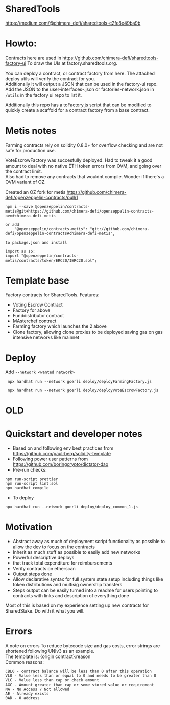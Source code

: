 # SharedTools
https://medium.com/@chimera_defi/sharedtools-c2fe8e49ba9b


# Howto:

Contracts here are used in https://github.com/chimera-defi/sharedtools-factory-ui
To draw the UIs at factory.sharedtools.org. 

You can deploy a contract, or contract factory from here.  The attached deploy utils will verify the contract for you.   
Additionally it will output a JSON that can be used in the factory-ui repo.  
Add the JSON to the user-interfaces-<network>.json or factories-network.json in `/utils` in the factory ui repo to list it.  

Additionally this repo has a toFactory.js script that can be modified to quickly create a scaffold for a contract factory from a base contract.  

# Metis notes

Farming contracts rely on solidity 0.8.0+ for overflow checking and are not safe for production use.  

VoteEscrowFactory was succesfully deployed. 
Had to tweak it a good amount to deal with no native ETH token errors from OVM, and going over the contract limit.  
Also had to remove any contracts that wouldnt compile. Wonder if there's a OVM variant of OZ.  

Created an OZ fork for metis 
https://github.com/chimera-defi/openzeppelin-contracts/pull/1

```
npm i --save @openzeppelin/contracts-metis@git+https://github.com/chimera-defi/openzeppelin-contracts-ovm#chimera-defi-metis

or add 
    "@openzeppelin/contracts-metis": "git://github.com/chimera-defi/openzeppelin-contracts#chimera-defi-metis",

to package.json and install

import as so:
import "@openzeppelin/contracts-metis/contracts/token/ERC20/IERC20.sol";

```
# Template base

Factory contracts for SharedTools. 
Features:
- Voting Escrow Contract 
- Factory for above
- Funddistributor contract
- MAsterchef contract
- Farming factory which launches the 2 above
- Clone factory, allowing clone proxies to be deployed saving gas on gas intensive networks like mainnet 

# Deploy

Add `--network <wanted network>` 
```
 npx hardhat run --network goerli deploy/deployFarmingFactory.js 

 npx hardhat run --network goerli deploy/deployVoteEscrowFactory.js 
 ```

# OLD
# Quickstart and developer notes

- Based on and following env best practices from https://github.com/paulrberg/solidity-template
- Following power user patterns from https://github.com/boringcrypto/dictator-dao
- Pre-run checks:

```
npm run-script prettier
npm run-script lint:sol
npx hardhat compile
```

- To deploy
```
npx hardhat run --network goerli deploy/deploy_common_1.js 
```

# Motivation
- Abstract away as much of deployment script functionality as possible to allow the dev to focus on the contracts
- Inherit as much stuff as possible to easily add new networks
- Powerful descriptive deploys 
- that track total expenditure for reimbursements
- Verify contracts on etherscan
- Output steps done
- Allow declarative syntax for full system state setup including things like token distributions and multisig ownership transfers
- Steps output can be easily turned into a readme for users pointing to contracts with links and description of everything done  

Most of this is based on my experience setting up new contracts for SharedStake.  Do with it what you will.  
# Errors

A note on errors
To reduce bytecode size and gas costs, error strings are shortened following UNIv3 as an example.  
The template is: {origin contract}:reason  
Common reasons:

```
CBL0 - contract balance will be less than 0 after this operation
VL0 - Value less than or equal to 0 and needs to be greater than 0
VLC - Value less than cap or check amount
AGC - Amount greater than cap or some stored value or requirement
NA - No Access / Not allowed
AE - Already exists
0AD - 0 address
```
